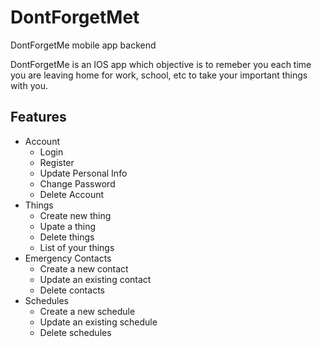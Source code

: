 # DontForgetMet
DontForgetMe mobile app backend

DontForgetMe is an IOS app which objective is to remeber you each time you are leaving home for work, school, etc to take your important things with you.
## Features
* Account
  * Login
  * Register
  * Update Personal Info
  * Change Password
  * Delete Account
* Things
  * Create new thing
  * Upate a thing
  * Delete things
  * List of your things
* Emergency Contacts
  * Create a new contact
  * Update an existing contact
  * Delete contacts
* Schedules
  * Create a new schedule
  * Update an existing schedule
  * Delete schedules
